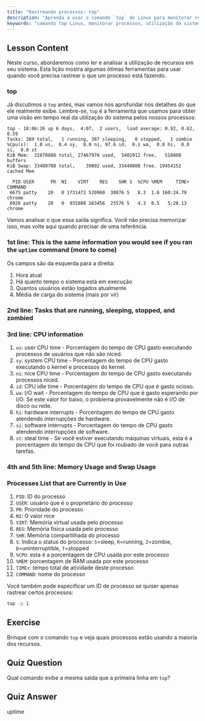 ```yaml
---
title: "Rastreando processos: top"
description: "Aprenda a usar o comando `top` do Linux para monitorar recursos do sistema e rastrear processos. Entenda os detalhes de CPU, memória e processos para análise de desempenho."
keywords: "comando top Linux, monitorar processos, utilização do sistema, desempenho Linux, iniciante, tutorial, guia"
---
```


## Lesson Content

Neste curso, abordaremos como ler e analisar a utilização de recursos em seu sistema. Esta lição mostra algumas ótimas ferramentas para usar quando você precisa rastrear o que um processo está fazendo.

### top

Já discutimos o `top` antes, mas vamos nos aprofundar nos detalhes do que ele realmente exibe. Lembre-se, `top` é a ferramenta que usamos para obter uma visão em tempo real da utilização do sistema pelos nossos processos:

```plaintext
top - 18:06:26 up 6 days,  4:07,  2 users,  load average: 0.92, 0.62, 0.59
Tasks: 389 total,   1 running, 387 sleeping,   0 stopped,   1 zombie
%Cpu(s):  1.8 us,  0.4 sy,  0.0 ni, 97.6 id,  0.1 wa,  0.0 hi,  0.0 si,  0.0 st
KiB Mem:  32870888 total, 27467976 used,  5402912 free,   518808 buffers
KiB Swap: 33480700 total,    39892 used, 33440808 free. 19454152 cached Mem

  PID USER      PR  NI    VIRT    RES    SHR S  %CPU %MEM     TIME+ COMMAND
 6675 patty    20   0 1731472 520960  30876 S   8.3  1.6 160:24.79 chrome
 6926 patty    20   0  935888 163456  25576 S   4.3  0.5   5:28.13 chrome
```

Vamos analisar o que essa saída significa. Você não precisa memorizar isso, mas volte aqui quando precisar de uma referência.

### 1st line: This is the same information you would see if you ran the `uptime` command (more to come)

Os campos são da esquerda para a direita:

1. Hora atual
2. Há quanto tempo o sistema está em execução
3. Quantos usuários estão logados atualmente
4. Média de carga do sistema (mais por vir)

### 2nd line: Tasks that are running, sleeping, stopped, and zombied

### 3rd line: CPU information

1. `us`: user CPU time - Porcentagem do tempo de CPU gasto executando processos de usuários que não são niced.
2. `sy`: system CPU time - Porcentagem do tempo de CPU gasto executando o kernel e processos do kernel.
3. `ni`: nice CPU time - Porcentagem do tempo de CPU gasto executando processos niced.
4. `id`: CPU idle time - Porcentagem do tempo de CPU que é gasto ocioso.
5. `wa`: I/O wait - Porcentagem do tempo de CPU que é gasto esperando por I/O. Se este valor for baixo, o problema provavelmente não é I/O de disco ou rede.
6. `hi`: hardware interrupts - Porcentagem do tempo de CPU gasto atendendo interrupções de hardware.
7. `si`: software interrupts - Porcentagem do tempo de CPU gasto atendendo interrupções de software.
8. `st`: steal time - Se você estiver executando máquinas virtuais, esta é a porcentagem do tempo de CPU que foi roubado de você para outras tarefas.

### 4th and 5th line: Memory Usage and Swap Usage

### Processes List that are Currently in Use

1. `PID`: ID do processo
2. `USER`: usuário que é o proprietário do processo
3. `PR`: Prioridade do processo
4. `NI`: O valor nice
5. `VIRT`: Memória virtual usada pelo processo
6. `RES`: Memória física usada pelo processo
7. `SHR`: Memória compartilhada do processo
8. `S`: Indica o status do processo: `S`=sleep, `R`=running, `Z`=zombie, `D`=uninterruptible, `T`=stopped
9. `%CPU`: esta é a porcentagem de CPU usada por este processo
10. `%MEM`: porcentagem de RAM usada por este processo
11. `TIME+`: tempo total de atividade deste processo
12. `COMMAND`: nome do processo

Você também pode especificar um ID de processo se quiser apenas rastrear certos processos:

```bash
top -p 1
```

## Exercise

Brinque com o comando `top` e veja quais processos estão usando a maioria dos recursos.

## Quiz Question

Qual comando exibe a mesma saída que a primeira linha em `top`?

## Quiz Answer

uptime
